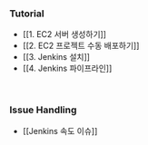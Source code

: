 
### Tutorial
- [[1. EC2 서버 생성하기]]
- [[2. EC2 프로젝트 수동 배포하기]]
- [[3. Jenkins 설치]]
- [[4. Jenkins 파이프라인]]

<br>

### Issue Handling
- [[Jenkins 속도 이슈]]
